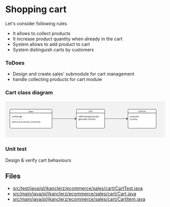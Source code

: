 # Shopping cart
Let's consider following rules
* It allows to collect products
* It increase product quantity when already in the cart
* System allows to add product to cart
* System distinguish carts by customers

### ToDoes
- Design and create sales' submodule for cart management
- handle collecting products for cart module

### Cart class diagram
![Cart Class diagram](assets/09__cart-class-diagram.jpg)

### Unit test
Design & verify cart behaviours 


## Files
* [src/test/java/pl/jkanclerz/ecommerce/sales/cart/CartTest.java](../src/test/java/pl/jkanclerz/ecommerce/sales/cart/CartTest.java)
* [src/main/java/pl/jkanclerz/ecommerce/sales/cart/Cart.java](../src/main/java/pl/mbanasevych/ecommerce/sales/cart/Cart.java)
* [src/main/java/pl/jkanclerz/ecommerce/sales/cart/CartItem.java](../src/main/java/pl/mbanasevych/ecommerce/sales/cart/CartItem.java)
